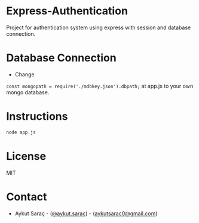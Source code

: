 # Express-Authentication

Project for authentication system using express with session and database connection.

# Database Connection

   - Change 
   
``
const mongopath = require('./mdbkey.json').dbpath;
``
at app.js to your own mongo database.
 
# Instructions

```sh
node app.js
```

# License
MIT

# Contact
- Aykut Saraç - ([@aykut.sarac](https://www.instagram.com/aykut.sarac)) - (aykutsarac0@gmail.com)

